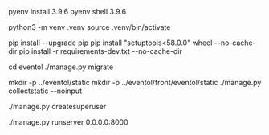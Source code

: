 pyenv install 3.9.6
pyenv shell 3.9.6

python3 -m venv .venv
source .venv/bin/activate

pip install --upgrade pip
pip install "setuptools<58.0.0" wheel --no-cache-dir
pip install -r requirements-dev.txt --no-cache-dir

cd eventol
./manage.py migrate

mkdir -p ../eventol/static
mkdir -p ../eventol/front/eventol/static
./manage.py collectstatic --noinput

./manage.py createsuperuser

./manage.py runserver 0.0.0.0:8000

